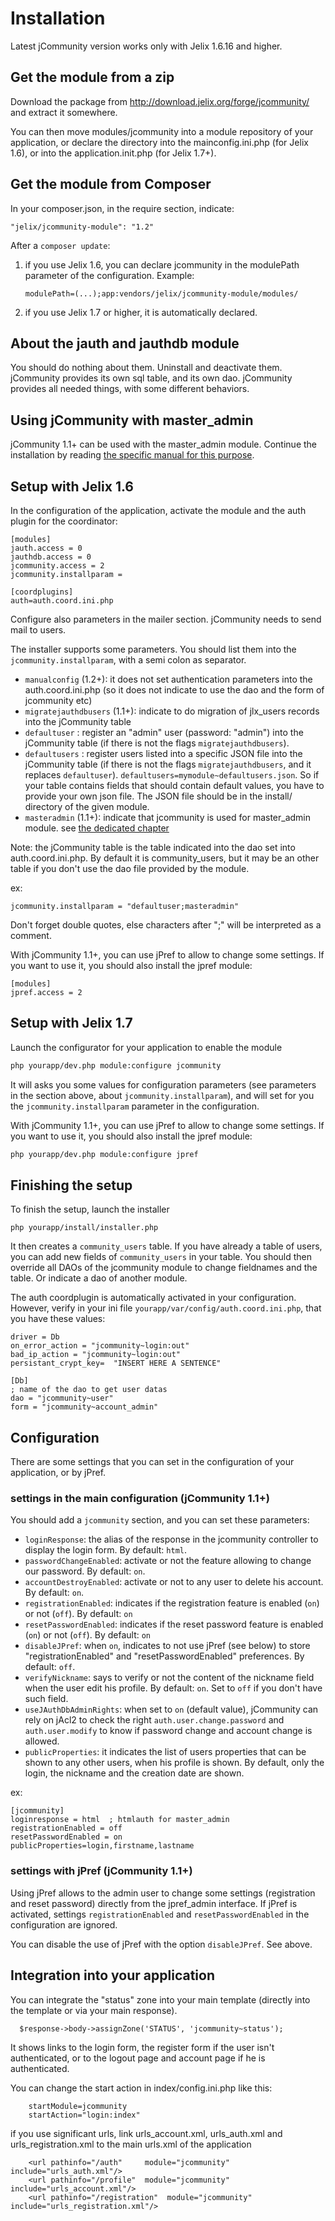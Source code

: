 Installation
============

Latest jCommunity version works only with Jelix 1.6.16 and higher.


Get the module from a zip
-------------------------

Download the package from http://download.jelix.org/forge/jcommunity/
and extract it somewhere.

You can then move modules/jcommunity into a module repository of your application,
or declare the directory into the mainconfig.ini.php (for Jelix 1.6), or into
the application.init.php (for Jelix 1.7+).

Get the module from Composer
----------------------------

In your composer.json, in the require section, indicate:

```
"jelix/jcommunity-module": "1.2"
```

After a `composer update`:

1. if you use Jelix 1.6, you can declare jcommunity in the modulePath
   parameter of the configuration. Example:
    ```
    modulePath=(...);app:vendors/jelix/jcommunity-module/modules/
    ```
2. if you use Jelix 1.7 or higher, it is automatically declared.

About the jauth and jauthdb module
----------------------------------

You should do nothing about them. Uninstall and deactivate them. jCommunity provides its
own sql table, and its own dao. jCommunity provides all needed things, with some different
behaviors.

Using jCommunity with master_admin
----------------------------------

jCommunity 1.1+ can be used with the master_admin module. Continue the
installation by reading [the specific manual for this purpose](https://github.com/jelix/jcommunity-module/wiki/master_admin).

Setup with Jelix 1.6
---------------------

In the configuration of the application, activate the module and the auth plugin
for the coordinator:

```
[modules]
jauth.access = 0
jauthdb.access = 0
jcommunity.access = 2
jcommunity.installparam =

[coordplugins]
auth=auth.coord.ini.php
```

Configure also parameters in the mailer section. jCommunity needs to send mail to users.

The installer supports some parameters. You should list them into the
`jcommunity.installparam`, with a semi colon as separator.

- `manualconfig` (1.2+): it does not set authentication parameters into the auth.coord.ini.php
  (so it does not indicate to use the dao and the form of jcommunity etc)
- `migratejauthdbusers` (1.1+): indicate to do migration of jlx_users records 
  into the jCommunity table 
- `defaultuser` : register an "admin" user (password: "admin") into the jCommunity table
  (if there is not the flags `migratejauthdbusers`).
- `defaultusers` : register users listed into a specific JSON file into the jCommunity table
  (if there is not the flags `migratejauthdbusers`, and it replaces `defaultuser`). 
  `defaultusers=mymodule~defaultusers.json`. So if your table contains fields
  that should contain default values, you have to provide your own json file.
  The JSON file should be in the install/ directory of the given module.
- `masteradmin` (1.1+): indicate that jcommunity is used for master_admin module.
  see [the dedicated chapter](https://github.com/jelix/jcommunity-module/wiki/master_admin)

Note: the jCommunity table is the table indicated into the dao set into auth.coord.ini.php.
By default it is community_users, but it may be an other table if you don't use
the dao file provided by the module.

ex:

```
jcommunity.installparam = "defaultuser;masteradmin"
```

Don't forget double quotes, else characters after ";" will be interpreted as a comment.

With jCommunity 1.1+, you can use jPref to allow to change some settings. If you
want to use it, you should also install the jpref module:

```
[modules]
jpref.access = 2
```

Setup with Jelix 1.7
---------------------

Launch the configurator for your application to enable the module

```bash
php yourapp/dev.php module:configure jcommunity
```

It will asks you some values for configuration parameters (see parameters in
the section above, about `jcommunity.installparam`), and will set for you the
`jcommunity.installparam` parameter in the configuration.

With jCommunity 1.1+, you can use jPref to allow to change some settings. If you
want to use it, you should also install the jpref module:

```bash
php yourapp/dev.php module:configure jpref
```

Finishing the setup
--------------------

To finish the setup, launch the installer

```
php yourapp/install/installer.php
```

It then creates a `community_users` table. If you have already a table of users, you can
add new fields of `community_users` in your table. You should then override all DAOs of
the jcommunity module to change fieldnames and the table. Or indicate a dao
of another module.

The auth coordplugin is automatically activated in your configuration. However,
verify in your ini file `yourapp/var/config/auth.coord.ini.php`, that you have these values: 

```
driver = Db
on_error_action = "jcommunity~login:out"
bad_ip_action = "jcommunity~login:out"
persistant_crypt_key=  "INSERT HERE A SENTENCE"

[Db]
; name of the dao to get user datas
dao = "jcommunity~user"
form = "jcommunity~account_admin"
```

Configuration
-------------

There are some settings that you can set in the configuration of your
application, or by jPref.

### settings in the main configuration (jCommunity 1.1+)

You should add a `jcommunity` section, and you can set these parameters:

- `loginResponse`: the alias of the response in the jcommunity controller
  to display the login form. By default: `html`.
- `passwordChangeEnabled`: activate or not the feature allowing to change our password.  By default: `on`.
- `accountDestroyEnabled`: activate or not to any user to delete his account.  By default: `on`.
- `registrationEnabled`: indicates if the registration feature is enabled
  (`on`) or not (`off`). By default: `on`
- `resetPasswordEnabled`: indicates if the reset password feature is enabled
  (`on`) or not (`off`). By default: `on`
- `disableJPref`: when `on`, indicates to not use jPref (see below) to store 
  "registrationEnabled" and "resetPasswordEnabled" preferences. By default: `off`.
- `verifyNickname`: says to verify or not the content of the nickname field
   when the user edit his profile.  By default: `on`. Set to `off` if you don't
   have such field.
- `useJAuthDbAdminRights`: when set to `on` (default value), jCommunity can
   rely on jAcl2 to check the right `auth.user.change.password` and `auth.user.modify` 
   to know if password change and account change is allowed.
- `publicProperties`: it indicates the list of users properties that can be shown
   to any other users, when his profile is shown. By default, only the login,
   the nickname and the creation date are shown.

ex:

```
[jcommunity]
loginresponse = html  ; htmlauth for master_admin
registrationEnabled = off
resetPasswordEnabled = on
publicProperties=login,firstname,lastname
```


### settings with jPref (jCommunity 1.1+)

Using jPref allows to the admin user to change some settings (registration
and reset password) directly from the jpref_admin interface. If jPref is activated,
settings `registrationEnabled` and `resetPasswordEnabled` in the
configuration are ignored.

You can disable the use of jPref with the option `disableJPref`. See above.



Integration into your application
---------------------------------

You can integrate the "status" zone into your main template (directly into the template or
via your main response).

```
  $response->body->assignZone('STATUS', 'jcommunity~status');
```

It shows links to the login form, the register form if the user isn't authenticated, or to
the logout page and account page if he is authenticated.


You can change the start action in index/config.ini.php like this:

```
    startModule=jcommunity
    startAction="login:index"
```


if you use significant urls, link urls_account.xml, urls_auth.xml and
urls_registration.xml to the main urls.xml of the application

```
    <url pathinfo="/auth"     module="jcommunity" include="urls_auth.xml"/>
    <url pathinfo="/profile"  module="jcommunity" include="urls_account.xml"/>
    <url pathinfo="/registration"  module="jcommunity" include="urls_registration.xml"/>
```


